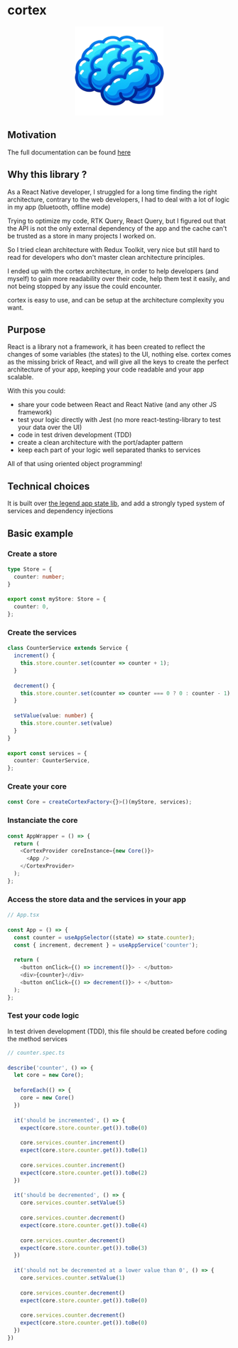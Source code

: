 # cortex

<p align="center">
  <img src="./assets/logo_512.png" width="200px" height="200px">
</p>

## Motivation

The full documentation can be found [here](https://azot-dev.github.io/cortex/docs/get-started)


## Why this library ?

As a React Native developer, I struggled for a long time finding the right architecture, contrary to the web developers, I had to deal with a lot of logic in my app (bluetooth, offline mode)

Trying to optimize my code, RTK Query, React Query, but I figured out that the API is not the only external dependency of the app and the cache can't be trusted as a store in many projects I worked on.

So I tried clean architecture with Redux Toolkit, very nice but still hard to read for developers who don't master clean architecture principles.

I ended up with the cortex architecture, in order to help developers (and myself) to gain more readability over their code, help them test it easily, and not being stopped by any issue the could encounter.

cortex is easy to use, and can be setup at the architecture complexity you want.
## Purpose

React is a library not a framework, it has been created to reflect the changes of some variables (the states) to the UI, nothing else.
cortex comes as the missing brick of React, and will give all the keys to create the perfect architecture of your app, keeping your code readable and your app scalable.

With this you could:

- share your code between React and React Native (and any other JS framework)
- test your logic directly with Jest (no more react-testing-library to test your data over the UI)
- code in test driven development (TDD)
- create a clean architecture with the port/adapter pattern
- keep each part of your logic well separated thanks to services

All of that using oriented object programming!

## Technical choices

It is built over [the legend app state lib](https://legendapp.com/open-source/state/), and add a strongly typed system of services and dependency injections

## Basic example

### Create a store

```typescript
type Store = {
  counter: number;
}

export const myStore: Store = {
  counter: 0,
};
```

### Create the services

```typescript
class CounterService extends Service {
  increment() {
    this.store.counter.set(counter => counter + 1);
  }
  
  decrement() {
    this.store.counter.set(counter => counter === 0 ? 0 : counter - 1);
  }

  setValue(value: number) {
    this.store.counter.set(value)
  }
}

export const services = {
  counter: CounterService,
};
```

### Create your core

```typescript
const Core = createCortexFactory<{}>()(myStore, services);
```

### Instanciate the core

```typescript
const AppWrapper = () => {
  return (
    <CortexProvider coreInstance={new Core()}>
      <App />
    </CortexProvider>
  );
};
```

### Access the store data and the services in your app

```typescript
// App.tsx

const App = () => {
  const counter = useAppSelector((state) => state.counter);
  const { increment, decrement } = useAppService('counter');
  
  return (
    <button onClick={() => increment()}> - </button>
    <div>{counter}</div>
    <button onClick={() => decrement()}> + </button>
  );
};

```

### Test your code logic
In test driven development (TDD), this file should be created before coding the method services

```typescript
// counter.spec.ts

describe('counter', () => {
  let core = new Core();

  beforeEach(() => {
    core = new Core()
  })

  it('should be incremented', () => {
    expect(core.store.counter.get()).toBe(0)

    core.services.counter.increment()
    expect(core.store.counter.get()).toBe(1)

    core.services.counter.increment()
    expect(core.store.counter.get()).toBe(2)
  })

  it('should be decremented', () => {
    core.services.counter.setValue(5)

    core.services.counter.decrement()
    expect(core.store.counter.get()).toBe(4)

    core.services.counter.decrement()
    expect(core.store.counter.get()).toBe(3)
  })

  it('should not be decremented at a lower value than 0', () => {
    core.services.counter.setValue(1)

    core.services.counter.decrement()
    expect(core.store.counter.get()).toBe(0)

    core.services.counter.decrement()
    expect(core.store.counter.get()).toBe(0)
  })
}) 
